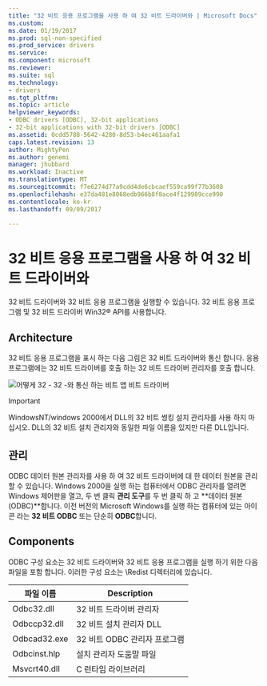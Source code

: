 ```yaml
---
title: "32 비트 응용 프로그램을 사용 하 여 32 비트 드라이버와 | Microsoft Docs"
ms.custom: 
ms.date: 01/19/2017
ms.prod: sql-non-specified
ms.prod_service: drivers
ms.service: 
ms.component: microsoft
ms.reviewer: 
ms.suite: sql
ms.technology:
- drivers
ms.tgt_pltfrm: 
ms.topic: article
helpviewer_keywords:
- ODBC drivers [ODBC], 32-bit applications
- 32-bit applications with 32-bit drivers [ODBC]
ms.assetid: 0cdd5788-5642-4280-8d53-b4ec461aafa1
caps.latest.revision: 13
author: MightyPen
ms.author: genemi
manager: jhubbard
ms.workload: Inactive
ms.translationtype: MT
ms.sourcegitcommit: f7e6274d77a9cdd4de6cbcaef559ca99f77b3608
ms.openlocfilehash: e37da481e8068edb966b8f8ace4f129989cce990
ms.contentlocale: ko-kr
ms.lasthandoff: 09/09/2017

---
```

# <a name="using-32-bit-applications-with-32-bit-drivers"></a>32 비트 응용 프로그램을 사용 하 여 32 비트 드라이버와
32 비트 드라이버와 32 비트 응용 프로그램을 실행할 수 있습니다. 32 비트 응용 프로그램 및 32 비트 드라이버 Win32® API를 사용합니다.  
  
## <a name="architecture"></a>Architecture  
 32 비트 응용 프로그램을 표시 하는 다음 그림은 32 비트 드라이버와 통신 합니다. 응용 프로그램에는 32 비트 드라이버를 호출 하는 32 비트 드라이버 관리자를 호출 합니다.  
  
 ![어떻게 32 &#45; 32 &#45;와 통신 하는 비트 앱 비트 드라이버](../../odbc/microsoft/media/sdka6.gif "sdka6")  
  
> [!IMPORTANT]  
>  WindowsNT/windows 2000에서 DLL의 32 비트 썽킹 설치 관리자를 사용 하지 마십시오. DLL의 32 비트 설치 관리자와 동일한 파일 이름을 있지만 다른 DLL입니다.  
  
## <a name="administration"></a>관리  
 ODBC 데이터 원본 관리자를 사용 하 여 32 비트 드라이버에 대 한 데이터 원본을 관리할 수 있습니다. Windows 2000을 실행 하는 컴퓨터에서 ODBC 관리자를 열려면 Windows 제어판을 열고, 두 번 클릭 **관리 도구**를 두 번 클릭 하 고 **데이터 원본 (ODBC)**합니다. 이전 버전의 Microsoft Windows를 실행 하는 컴퓨터에 있는 아이콘 라는 **32 비트 ODBC** 또는 단순히 **ODBC**합니다.  
  
## <a name="components"></a>Components  
 ODBC 구성 요소는 32 비트 드라이버와 32 비트 응용 프로그램을 실행 하기 위한 다음 파일을 포함 합니다. 이러한 구성 요소는 \Redist 디렉터리에 있습니다.  
  
|파일 이름|Description|  
|---------------|-----------------|  
|Odbc32.dll|32 비트 드라이버 관리자|  
|Odbccp32.dll|32 비트 설치 관리자 DLL|  
|Odbcad32.exe|32 비트 ODBC 관리자 프로그램|  
|Odbcinst.hlp|설치 관리자 도움말 파일|  
|Msvcrt40.dll|C 런타임 라이브러리|

